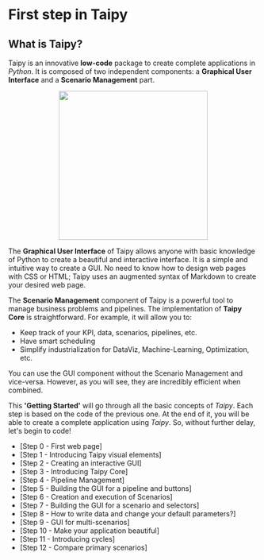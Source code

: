 # First step in Taipy

## What is Taipy?

Taipy is an innovative **low-code** package to create complete applications in *Python*. It is composed of two independent components: a **Graphical User Interface** and a **Scenario Management** part.

<p align="center">
  <img src="taipy-gui-core-illustration.svg" height=300>
</p>

The **Graphical User Interface** of Taipy allows anyone with basic knowledge of Python to create a beautiful and interactive interface. It is a simple and intuitive way to create a GUI. No need to know how to design web pages with CSS or HTML; Taipy uses an augmented syntax of Markdown to create your desired web page.

The **Scenario Management** component of Taipy is a powerful tool to manage business problems and pipelines. The implementation of **Taipy Core** is straightforward. For example, it will allow you to:
- Keep track of your KPI, data, scenarios, pipelines, etc.
- Have smart scheduling
- Simplify industrialization for DataViz, Machine-Learning, Optimization, etc.


You can use the GUI component without the Scenario Management and vice-versa. However, as you will see, they are incredibly efficient when combined.

This **'Getting Started'** will go through all the basic concepts of *Taipy*. Each step is based on the code of the previous one. At the end of it, you will be able to create a complete application using *Taipy*. So, without further delay, let's begin to code!


- [Step 0 - First web page]
- [Step 1 - Introducing Taipy visual elements]
- [Step 2 - Creating an interactive GUI]
- [Step 3 - Introducing Taipy Core]
- [Step 4 - Pipeline Management]
- [Step 5 - Building the GUI for a pipeline and buttons]
- [Step 6 - Creation and execution of Scenarios]
- [Step 7 - Building the GUI for a scenario and selectors]
- [Step 8 - How to write data and change your default parameters?]
- [Step 9 - GUI for multi-scenarios]
- [Step 10 - Make your application beautiful]
- [Step 11 - Introducing cycles]
- [Step 12 - Compare primary scenarios]

